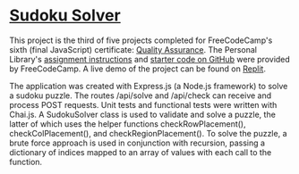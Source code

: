 # [Sudoku Solver](https://www.freecodecamp.org/learn/quality-assurance/quality-assurance-projects/sudoku-solver)

This project is the third of five projects completed for FreeCodeCamp's sixth (final JavaScript) certificate: [Quality Assurance](https://www.freecodecamp.org/learn/quality-assurance/). The Personal Library's [assignment instructions](https://www.freecodecamp.org/learn/quality-assurance/quality-assurance-projects/sudoku-solver) and [starter code on GitHub](https://github.com/freeCodeCamp/boilerplate-project-sudoku-solver) were provided by FreeCodeCamp. A live demo of the project can be found on [Replit](https://replit.com/@john-albright/sudoku-solver-free-code-camp).

The application was created with Express.js (a Node.js framework) to solve a sudoku puzzle. The routes /api/solve and /api/check can receive and process POST requests. Unit tests and functional tests were written with Chai.js. A SudokuSolver class is used to validate and solve a puzzle, the latter of which uses the helper functions checkRowPlacement(), checkColPlacement(), and checkRegionPlacement(). To solve the puzzle, a brute force approach is used in conjunction with recursion, passing a dictionary of indices mapped to an array of values with each call to the function.